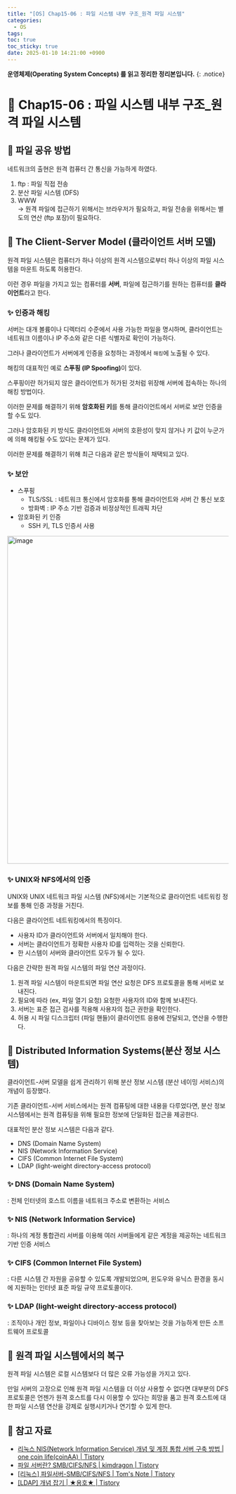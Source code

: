 ```yaml
---
title: "[OS] Chap15-06 : 파일 시스템 내부 구조_원격 파일 시스템"
categories:
  - OS
tags:
toc: true
toc_sticky: true
date: 2025-01-10 14:21:00 +0900
---
```


<strong>운영체제(Operating System Concepts) 를 읽고 정리한 정리본입니다.</strong>
{: .notice}

# 📌 Chap15-06 : 파일 시스템 내부 구조_원격 파일 시스템

## 🫧 파일 공유 방법

네트워크의 출현은 원격 컴퓨터 간 통신을 가능하게 하였다.

1. ftp : 파일 직접 전송
2. 분산 파일 시스템 (DFS)
3. WWW
<br/> -> 원격 파일에 접근하기 위해서는 브라우저가 필요하고, 파일 전송을 위해서는 별도의 연산 (ftp 포장)이 필요하다.

## 🫧 The Client-Server Model (클라이언트 서버 모델)

원격 파일 시스템은 컴퓨터가 하나 이상의 원격 시스템으로부터 하나 이상의 파일 시스템을 마운트 하도록 허용한다.

이런 경우 파일을 가지고 있는 컴퓨터를 <strong>서버</strong>, 파일에 접근하기를 원하는 컴퓨터를 <strong>클라이언트</strong>라고 한다.

### ✨ 인증과 해킹

서버는 대개 볼륨이나 디렉터리 수준에서 사용 가능한 파일을 명시하며, 클라이언트는 네트워크 이름이나 IP 주소와 같은 다른 식별자로 확인이 가능하다.

그러나 클라이언트가 서버에게 인증을 요청하는 과정에서 `해킹`에 노출될 수 있다.

해킹의 대표적인 예로 <strong>스푸핑 (IP Spoofing)</strong>이 있다.

스푸핑이란 허가되지 않은 클라이언트가 허가된 것처럼 위장해 서버에 접속하는 하나의 해킹 방법이다.

이러한 문제를 해결하기 위해 <strong>암호화된 키</strong>를 통해 클라이언트에서 서버로 보안 인증을 할 수도 있다.

그러나 암호화된 키 방식도 클라이언트와 서버의 호환성이 맞지 않거나 키 값이 누군가에 의해 해킹될 수도 있다는 문제가 있다.

이러한 문제를 해결하기 위해 최근 다음과 같은 방식들이 채택되고 있다.

### ✨ 보안

- 스푸핑
  - TLS/SSL : 네트워크 통신에서 암호화를 통해 클라이언트와 서버 간 통신 보호
  - 방화벽 : IP 주소 기반 검증과 비정상적인 트래픽 차단
- 암호화된 키 인증
  - SSH 키, TLS 인증서 사용

<img width="746" alt="image" src="https://github.com/user-attachments/assets/9af16fe1-0e2b-4604-9135-2b010cfaa44f" />

### ✨ UNIX와 NFS에서의 인증

UNIX와 UNIX 네트워크 파일 시스템 (NFS)에서는 기본적으로 클라이언트 네트워킹 정보를 통해 인증 과정을 거친다.

다음은 클라이언트 네트워킹에서의 특징이다.

- 사용자 ID가 클라이언트와 서버에서 일치해야 한다.
- 서버는 클라이언트가 정확한 사용자 ID를 입력하는 것을 신뢰한다.
- 한 시스템이 서버와 클라이언트 모두가 될 수 있다.

다음은 간략한 원격 파일 시스템의 파일 연산 과정이다.

1. 원격 파일 시스템이 마운트되면 파일 연산 요청은 DFS 프로토콜을 통해 서버로 보내진다.
2. 필요에 따라 (ex, 파일 열기 요청) 요청한 사용자의 ID와 함께 보내진다.
3. 서버는 표준 접근 검사를 적용해 사용자의 접근 권한을 확인한다.
4. 허용 시 파일 디스크립터 (파일 핸들)이 클라이언트 응용에 전달되고, 연산을 수행한다.

## 🫧 Distributed Information Systems(분산 정보 시스템)

클라이언트-서버 모델을 쉽게 관리하기 위해 분산 정보 시스템 (분산 네이밍 서비스)의 개념이 등장했다.

기존 클라이언트-서버 서비스에서는 원격 컴퓨팅에 대한 내용을 다루었다면, 분산 정보 시스템에서는 원격 컴퓨팅을 위해 필요한 정보에 단일화된 접근을 제공한다.

대표적인 분산 정보 시스템은 다음과 같다.

- DNS (Domain Name System)
- NIS (Network Information Service)
- CIFS (Common Internet File System)
- LDAP (light-weight directory-access protocol)

### ✨ DNS (Domain Name System)

: 전체 인터넷의 호스트 이름을 네트워크 주소로 변환하는 서비스

### ✨ NIS (Network Information Service)

: 하나의 계정 통합관리 서버를 이용해 여러 서버들에게 같은 계정을 제공하는 네트워크 기반 인증 서비스

### ✨ CIFS (Common Internet File System)

: 다른 시스템 간 자원을 공유할 수 있도록 개발되었으며, 윈도우와 유닉스 환경을 동시에 지원하는 인터넷 표준 파일 규약 프로토콜이다.

### ✨ LDAP (light-weight directory-access protocol)

: 조직이나 개인 정보, 파일이나 디바이스 정보 등을 찾아보는 것을 가능하게 만든 소프트웨어 프로토콜

## 🫧 원격 파일 시스템에서의 복구

원격 파일 시스템은 로컬 시스템보다 더 많은 오류 가능성을 가지고 있다.

만일 서버의 고장으로 인해 원격 파일 시스템을 더 이상 사용할 수 없다면 대부분의 DFS 프로토콜은 언젠가 원격 호스트를 다시 이용할 수 있다는 희망을 품고 원격 호스트에 대한 파일 시스템 연산을 강제로 실행시키거나 연기할 수 있게 한다.


## 🫧 참고 자료
- [리눅스 NIS(Network Information Service) 개념 및 계정 통합 서버 구축 방법 | one coin life(coinAA) | Tistory](https://onecoin-life.com/56#google_vignette)
- [파일 서버란? SMB/CIFS/NFS | kimdragon | Tistory](https://kim-dragon.tistory.com/38)
- [[리눅스] 파일서버-SMB/CIFS/NFS | Tom's Note | Tistory](https://kurukurucoding.tistory.com/42)
- [[LDAP] 개념 잡기 | ★용호★ | Tistory](https://yongho1037.tistory.com/796)